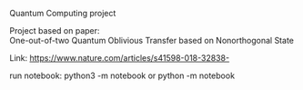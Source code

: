 Quantum Computing project

Project based on paper: <br>
One-out-of-two Quantum Oblivious Transfer based on Nonorthogonal State

Link: https://www.nature.com/articles/s41598-018-32838-

run notebook: python3 -m notebook or python -m notebook